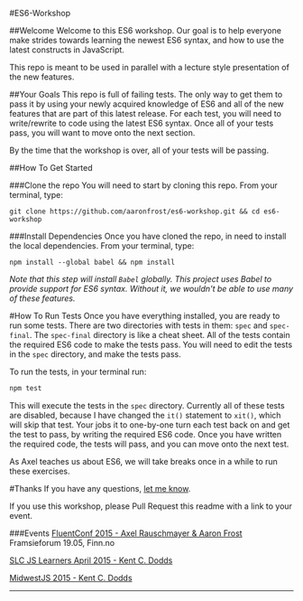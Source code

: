 #ES6-Workshop

##Welcome
Welcome to this ES6 workshop. Our goal is to help everyone make strides towards learning the newest ES6 syntax, and
how to use the latest constructs in JavaScript.

This repo is meant to be used in parallel with a lecture style presentation of the new features.

##Your Goals
This repo is full of failing tests. The only way to get them to pass it by using your newly acquired knowledge of ES6
and all of the new features that are part of this latest release. For each test, you will need to write/rewrite to code
using the latest ES6 syntax. Once all of your tests pass, you will want to move onto the next section.

By the time that the workshop is over, all of your tests will be passing.

##How To Get Started

###Clone the repo
You will need to start by cloning this repo. From your terminal, type:
```
git clone https://github.com/aaronfrost/es6-workshop.git && cd es6-workshop
```

###Install Dependencies
Once you have cloned the repo, in need to install the local dependencies. From your terminal, type:
```
npm install --global babel && npm install
```

*Note that this step will install `Babel` globally. This project uses Babel to provide support for ES6 syntax. Without
it, we wouldn't be able to use many of these features.*

#How To Run Tests
Once you have everything installed, you are ready to run some tests. There are two directories with tests in them: `spec` and `spec-final`.
The `spec-final` directory is like a cheat sheet. All of the tests contain the required ES6 code to make the tests pass. You will need to
edit the tests in the `spec` directory, and make the tests pass.

To run the tests, in your terminal run:

```javascript
npm test
```

This will execute the tests in the `spec` directory. Currently all of these tests are disabled, because I have changed the `it()` statement
to `xit()`, which will skip that test. Your jobs it to one-by-one turn each test back on and get the test to pass, by
writing the required ES6 code. Once you have written the required code, the tests will pass, and you can move onto the next test.

As Axel teaches us about ES6, we will take breaks once in a while to run these exercises.

#Thanks
If you have any questions, [let me know](https://www.twitter.com/js_dev).

If you use this workshop, please Pull Request this readme with a link to your event.

###Events
[FluentConf 2015 - Axel Rauschmayer & Aaron Frost](http://fluentconf.com/javascript-html-2015/public/schedule/detail/38811)
Framsieforum 19.05, Finn.no

[SLC JS Learners April 2015 - Kent C. Dodds](https://youtu.be/_Pn32tTtbuQ)

[MidwestJS 2015 - Kent C. Dodds](https://youtu.be/aeY6ctvsurs)






------
